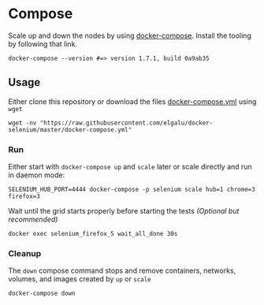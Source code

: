 # Compose
Scale up and down the nodes by using [docker-compose](https://docs.docker.com/compose/). Install the tooling by following that link.

    docker-compose --version #=> version 1.7.1, build 0a9ab35

## Usage
Either clone this repository or download the files [docker-compose.yml](../docker-compose.yml) using `wget`

    wget -nv "https://raw.githubusercontent.com/elgalu/docker-selenium/master/docker-compose.yml"

### Run
Either start with `docker-compose up` and `scale` later or scale directly and run in daemon mode:

    SELENIUM_HUB_PORT=4444 docker-compose -p selenium scale hub=1 chrome=3 firefox=3

Wait until the grid starts properly before starting the tests _(Optional but recommended)_

    docker exec selenium_firefox_5 wait_all_done 30s

### Cleanup
The `down` compose command stops and remove containers, networks, volumes, and images created by `up` or `scale`

    docker-compose down
